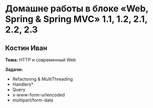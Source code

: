 # Домашне работы в блоке «Web, Spring & Spring MVC» 1.1, 1.2, 2.1, 2.2, 2.3
## Костин Иван

**Тема:** HTTP и современный Web

**Задачи:**
* Refactoring & MultiThreading
* Handlers*
* Query
* x-www-form-urlencoded
* multipart/form-data

